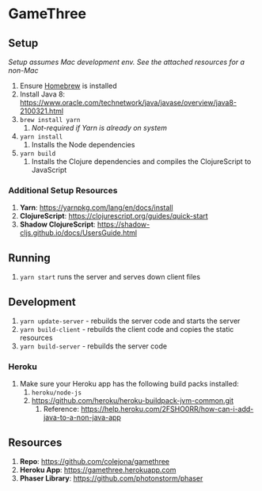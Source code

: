 # GameThree

## Setup
_Setup assumes Mac development env. See the attached resources for a non-Mac_
1. Ensure [Homebrew](https://brew.sh) is installed
1. Install Java 8: https://www.oracle.com/technetwork/java/javase/overview/java8-2100321.html
1. `brew install yarn`
    1. _Not-required if Yarn is already on system_
1. `yarn install`
    1. Installs the Node dependencies
1. `yarn build`
    1. Installs the Clojure dependencies and compiles the ClojureScript to JavaScript

### Additional Setup Resources
1. **Yarn**: https://yarnpkg.com/lang/en/docs/install
1. **ClojureScript**: https://clojurescript.org/guides/quick-start
1. **Shadow ClojureScript**: https://shadow-cljs.github.io/docs/UsersGuide.html

## Running
1. `yarn start` runs the server and serves down client files

## Development
1. `yarn update-server` - rebuilds the server code and starts the server
1. `yarn build-client` - rebuilds the client code and copies the static resources
1. `yarn build-server` - rebuilds the server code

### Heroku
1. Make sure your Heroku app has the following build packs installed:
    1. `heroku/node-js`
    1. https://github.com/heroku/heroku-buildpack-jvm-common.git
        1. Reference: https://help.heroku.com/2FSHO0RR/how-can-i-add-java-to-a-non-java-app

## Resources
1. **Repo**: https://github.com/colejona/gamethree
1. **Heroku App**: https://gamethree.herokuapp.com
1. **Phaser Library**: https://github.com/photonstorm/phaser

